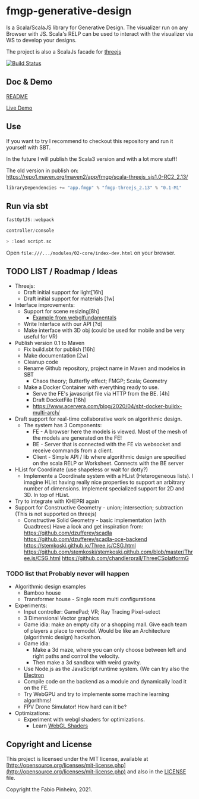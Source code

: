 # fmgp-generative-design

Is a Scala/ScalaJS library for Generative Design.
The visualizer run on any Browser with JS.
Scala's RELP can be used to interact with the visualizer via WS to develop your designs.

The project is also a ScalaJs facade for [threejs](https://threejs.org/)

[![Build Status](https://travis-ci.com/FabioPinheiro/fmgp-threejs.svg?branch=master)](https://travis-ci.com/FabioPinheiro/fmgp-threejs)

## Doc & Demo

[README](https://fabiopinheiro.github.io/fmgp-generative-design/)

[Live Demo](docs/index.html)

## Use

If you want to try I recommend to checkout this repository and run it yourself with SBT.

In the future I will publish the Scala3 version and with a lot more stuff!

The old version in publish on:
https://repo1.maven.org/maven2/app/fmgp/scala-threejs_sjs1.0-RC2_2.13/

```scala
libraryDependencies += "app.fmgp" % "fmgp-threejs_2.13" % "0.1-M1"
```

## Run via sbt

```scala
fastOptJS::webpack

controller/console

> :load script.sc
```

Open `file:///.../modules/02-core/index-dev.html` on your browser.

## TODO LIST / Roadmap / Ideas

- Threejs:
  - Draft initial support for light[16h]
  - Draft initial support for materials [1w]
- Interface improvements:
  - Support for scene resizing[8h]
    - [Example from webglfundamentals](https://webglfundamentals.org/webgl/lessons/webgl-resizing-the-canvas.html)
  - Write Interface with our API [?d]
  - Make interface with 3D obj (could be used for mobile and be very useful for VR)
- Publish version 0.1 to Maven
  - Fix build.sbt for publish [16h]
  - Make documentation [2w]
  - Cleanup code
  - Rename Github repository, project name in Maven and modelos in SBT
    - Chaos theory; Butterfly effect; FMGP; Scala; Geometry
  - Make a Docker Container with everything ready to use.
    - Serve the FE's javascript file via HTTP from the BE. [4h]
    - Draft DocketFile [16h]
    - https://www.acervera.com/blog/2020/04/sbt-docker-buildx-multi-arch/
- Draft support for real-time collaborative work on algorithmic design.
  - The system has 3 Components:
    - FE - A browser here the models is viewed. Most of the mesh of the models are generated on the FE!
    - BE - Server that is connected with the FE via websocket and receive commands from a client.
    - Client - Simple API / lib where algorithmic design are specified on the scala RELP or Worksheet. Connects with the BE server
- HList for Coordinate (use shapeless or wait for dotty?)
  - Implemente a Coordinate system with a HList (Heterogeneous lists).
    I imagine HList having really nice properties to support an arbitrary number of dimensions.
    Implement specialized support for 2D and 3D. In top of HList.
- Try to integrate with KHEPRI again
- Support for Constructive Geometry - union; intersection; subtraction (This is not supported on threejs)
  - Constructive Solid Geometry - basic implementation (with Quadtrees)
    Have a look and get inspiration from:
    https://github.com/dzufferey/scadla
    https://github.com/dzufferey/scadla-oce-backend
    https://stemkoski.github.io/Three.js/CSG.html
    https://github.com/stemkoski/stemkoski.github.com/blob/master/Three.js/CSG.html
    https://github.com/chandlerprall/ThreeCSplatformG

### TODO list that Probably never will happen

- Algorithmic design examples
  - Bamboo house
  - Transformer house - Single room multi configurations
- Experiments:
  - Input controller: GamePad; VR; Ray Tracing Pixel-select
  - 3 Dimensional Vector graphics
  - Game idia: make an empty city or a shopping mall.
    Give each team of players a place to remodel.
    Would be like an Architecture (algorithmic design) hackathon.
  - Game idia:
    - Make a 3d maze, where you can only choose between left and right paths and control the velocity.
    - Then make a 3d sandbox with weird gravity.
  - Use Node.js as the JavaScript runtime system. (We can try also the [Electron](https://www.electronjs.org/)
  - Compile code on the backend as a module and dynamically load it on the FE.
  - Try WebGPU and try to implemente some machine learning algorithms!
  - FPV Drone Simulator! How hard can it be?
- Optimizations: 
  - Experiment with webgl shaders for optimizations.
    - Learn [WebGL Shaders](
      https://developer.mozilla.org/en-US/docs/Web/API/WebGL_API/Tutorial/Getting_started_with_WebGL)

## Copyright and License

This project is licensed under the MIT license, available at
[http://opensource.org/licenses/mit-license.php](http://opensource.org/licenses/mit-license.php)
and also in the [LICENSE](LICENSE) file.

Copyright the Fabio Pinheiro, 2021.

[cats-badge]: https://typelevel.org/cats/img/cats-badge-tiny.png
[cats-infographic]: https://github.com/tpolecat/cats-infographic
[underscore-scala-book]: https://underscore.io/books/advanced-scala
[sbt]: http://scala-sbt.org
[shapeless]: https://github.com/milessabin/shapeless
